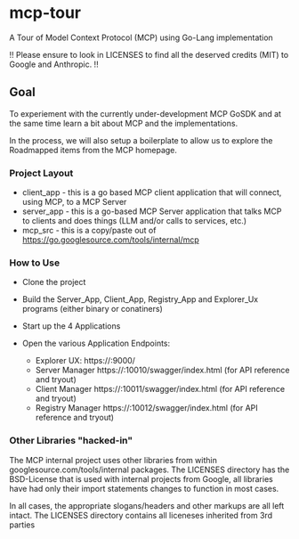 # mcp-tour

A Tour of Model Context Protocol (MCP) using Go-Lang implementation

!! Please ensure to look in LICENSES to find all the deserved credits (MIT) to Google and Anthropic. !!

## Goal

To experiement with the currently under-development MCP GoSDK and at the same time learn a bit about MCP and the implementations.

In the process, we will also setup a boilerplate to allow us to explore the Roadmapped items from the MCP homepage.

### Project Layout

- client_app - this is a go based MCP client application that will connect, using MCP, to a MCP Server
- server_app - this is a go-based MCP Server application that talks MCP to clients and does things (LLM and/or calls to services, etc.)
- mcp_src - this is a copy/paste out of https://go.googlesource.com/tools/internal/mcp


### How to Use

- Clone the project 
- Build the Server_App, Client_App, Registry_App and Explorer_Ux programs (either binary or conatiners)
- Start up the 4 Applications

- Open the various Application Endpoints:
	- Explorer UX: https://<your-ip>:9000/
	- Server Manager https://<your-ip>:10010/swagger/index.html (for API reference and tryout)
	- Client Manager https://<your-ip>:10011/swagger/index.html (for API reference and tryout)
	- Registry Manager https://<your-ip>:10012/swagger/index.html (for API reference and tryout)

### Other Libraries "hacked-in" 

The MCP internal project uses other libraries from within googlesource.com/tools/internal packages.  The LICENSES directory has the BSD-License that is used with internal projects from Google, all libraries have had only their import statements changes to function in most cases.

In all cases, the appropriate slogans/headers and other markups are all left intact.
The LICENSES directory contains all liceneses inherited from 3rd parties 

